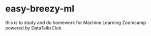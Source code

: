 # easy-breezy-ml
this is to study and do homework for Machine Learning Zoomcamp powered by DataTalksClub
